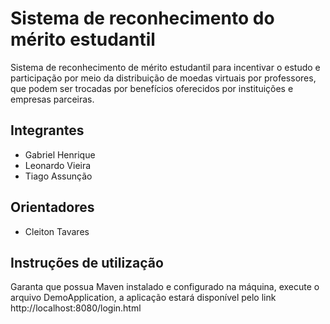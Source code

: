 # Sistema de reconhecimento do mérito estudantil
Sistema de reconhecimento de mérito estudantil para incentivar o estudo e participação por meio da distribuição de moedas virtuais por professores, que podem ser trocadas por benefícios oferecidos por instituições e empresas parceiras.

## Integrantes
* Gabriel Henrique
* Leonardo Vieira
* Tiago Assunção

## Orientadores
* Cleiton Tavares

## Instruções de utilização
Garanta que possua Maven instalado e configurado na máquina, execute o arquivo DemoApplication, a aplicação estará disponível pelo link http://localhost:8080/login.html
